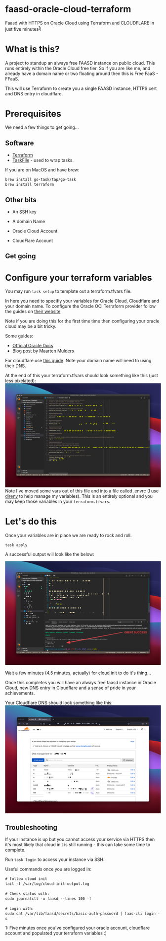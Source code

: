 # faasd-oracle-cloud-terraform
Faasd with HTTPS on Oracle Cloud using Terraform and CLOUDFLARE in just five minutes<sup>[1](#myfootnote1)</sup>!

# What is this?
A project to standup an always free FAASD instance on public cloud. This runs entirely
within the Oracle Cloud free tier. So if you are like me, and already have a domain name
or two floating around then this is Free FaaS - FFaaS.

This will use Terraform to create you a single FAASD instance, HTTPS cert and DNS entry
in cloudflare.
# Prerequisites

We need a few things to get going...
## Software

* [Terraform](https://www.terraform.io/downloads.html)
* [TaskFile](https://taskfile.dev/#/) - used to wrap tasks. 

If you are on MacOS and have brew:

```
brew install go-task/tap/go-task
brew install terraform
```

## Other bits

* An SSH key
* A domain Name

* Oracle Cloud Account
* CloudFlare Account

## Get going

# Configure your terraform variables

You may run `task setup` to template out a terraform.tfvars file.

In here you need to specifiy your variables for Oracle Cloud, Cloudflare and your domain
name.
To configure the Oracle OCI Terraform provider follow the guides on [their website](https://docs.oracle.com/en-us/iaas/Content/API/SDKDocs/terraformgettingstarted.htm#Getting_Started_with_the_Terraform_Provider)

Note if you are doing this for the first time time then configuring your oracle cloud
may be a bit tricky.

Some guides:
* [Official Oracle Docs
](https://docs.oracle.com/en-us/iaas/developer-tutorials/tutorials/tf-provider/01-summary.htm)
* [Blog post by Maarten Mulders](https://maarten.mulders.it/2020/06/infrastructure-as-code-with-terraform/
)

For cloudflare use [this guide](https://registry.terraform.io/providers/cloudflare/cloudflare/latest/docs).
Note your domain name will need to using their DNS.

At the end of this your terraform.tfvars should look something like this (just less pixelated):
![vars](img/vars.png)
Note I've moved some vars out of this file and into a file called .envrc (I use
[direnv](https://direnv.net/) to help manage my variables). This is an entirely optional
and you may keep those variables in your `terraform.tfvars`.

# Let's do this

Once your variables are in place we are ready to rock and roll.

```
task apply
```
A successful output will look like the below:

![terraforming](img/terraforming.png)

Wait a few minutes (4.5 minutes, actually) for cloud init to do it's thing...

Once this completes you will have an always free faasd instance in Oracle Cloud, new DNS
entry in Cloudflare and a sense of pride in your achievements.

Your Cloudflare DNS should look something like this:
![dns](img/dns.png)

## Troubleshooting
If your instance is up but you cannot access your service via HTTPS then it's most
likely that cloud init is still running - this can take some time to complete.

Run `task login` to access your instance via SSH.

Useful commands once you are logged in:
```
# follow cloud init
tail -f /var/log/cloud-init-output.log

# Check status with:
sudo journalctl -u faasd --lines 100 -f

# Login with:
sudo cat /var/lib/faasd/secrets/basic-auth-password | faas-cli login -s

```


<a name="myfootnote1">1</a>: Five minutes once you've configured your oracle account, cloudflare account and populated your terraform variables :)